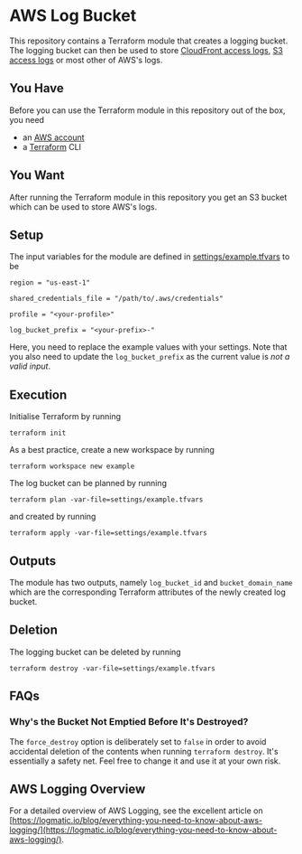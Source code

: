 # AWS Log Bucket

This repository contains a Terraform module that creates a logging bucket. The logging bucket can then be used to store [CloudFront access logs](https://docs.aws.amazon.com/AmazonCloudFront/latest/DeveloperGuide/AccessLogs.html), [S3 access logs](https://docs.aws.amazon.com/AmazonS3/latest/dev/ServerLogs.html#how-logs-delivered) or most other of AWS's logs.


## You Have

Before you can use the Terraform module in this repository out of the box, you need

 - an [AWS account](https://portal.aws.amazon.com/gp/aws/developer/registration/index.html)
 - a [Terraform](https://www.terraform.io/intro/getting-started/install.html) CLI


## You Want

After running the Terraform module in this repository you get an S3 bucket which can be used to store AWS's logs.


## Setup

The input variables for the module are defined in [settings/example.tfvars](settings/example.tfvars) to be
```hcl
region = "us-east-1"

shared_credentials_file = "/path/to/.aws/credentials"

profile = "<your-profile>"

log_bucket_prefix = "<your-prefix>-"
```
Here, you need to replace the example values with your settings. Note that you also need to update the `log_bucket_prefix` as the current value is _not a valid input_.


## Execution

Initialise Terraform by running
```
terraform init
```
As a best practice, create a new workspace by running
```
terraform workspace new example
```
The log bucket can be planned by running
```
terraform plan -var-file=settings/example.tfvars
```
and created by running
```
terraform apply -var-file=settings/example.tfvars
```


## Outputs

The module has two outputs, namely `log_bucket_id` and `bucket_domain_name` which are the corresponding Terraform attributes of the newly created log bucket.


## Deletion

The logging bucket can be deleted by running
```
terraform destroy -var-file=settings/example.tfvars
```


## FAQs


### Why's the Bucket Not Emptied Before It's Destroyed?

The `force_destroy` option is deliberately set to `false` in order to avoid accidental deletion of the contents when running `terraform destroy`. It's essentially a safety net. Feel free to change it and use it at your own risk.


## AWS Logging Overview

For a detailed overview of AWS Logging, see the excellent article on [https://logmatic.io/blog/everything-you-need-to-know-about-aws-logging/](https://logmatic.io/blog/everything-you-need-to-know-about-aws-logging/).
